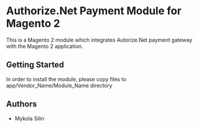# Authorize.Net Payment Module for Magento 2

This is a Magento 2 module which integrates Autorize.Net payment gateway with the Magento 2 application.

## Getting Started

In order to install the module, please copy files to app/Vendor_Name/Module_Name directory

## Authors

* Mykola Silin

